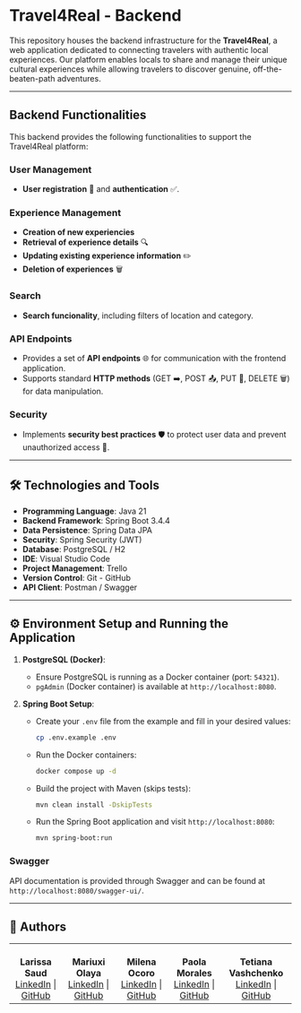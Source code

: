 # Travel4Real - Backend

This repository houses the backend infrastructure for the **Travel4Real**, a web application dedicated to connecting travelers with authentic local experiences. Our platform enables locals to share and manage their unique cultural experiences while allowing travelers to discover genuine, off-the-beaten-path adventures.

---

## Backend Functionalities

This backend provides the following functionalities to support the Travel4Real platform:

### User Management
* **User registration** 📝 and **authentication** ✅.

### Experience Management
* **Creation of new experiencies** 
* **Retrieval of experience details** 🔍
* **Updating existing experience information** ✏️
* **Deletion of experiences** 🗑️

### Search
* **Search funcionality**, including filters of location and category.

### API Endpoints
* Provides a set of **API endpoints** 🌐 for communication with the frontend application.
* Supports standard **HTTP methods** (GET ➡️, POST 📤, PUT 💾, DELETE 🗑️) for data manipulation.

### Security
* Implements **security best practices** 🛡️ to protect user data and prevent unauthorized access 🚫.

---

## 🛠️ Technologies and Tools

* **Programming Language**: Java 21
* **Backend Framework**: Spring Boot 3.4.4
* **Data Persistence**: Spring Data JPA
* **Security**: Spring Security (JWT)
* **Database**: PostgreSQL / H2
* **IDE**: Visual Studio Code
* **Project Management**: Trello
* **Version Control**: Git - GitHub
* **API Client**: Postman / Swagger

---

## ⚙️ Environment Setup and Running the Application

1.  **PostgreSQL (Docker)**:
    * Ensure PostgreSQL is running as a Docker container (port: `54321`).
    * `pgAdmin` (Docker container) is available at `http://localhost:8080`.

2.  **Spring Boot Setup**:
    * Create your `.env` file from the example and fill in your desired values:
        ```bash
        cp .env.example .env
        ```
    * Run the Docker containers:
        ```bash
        docker compose up -d
        ```
    * Build the project with Maven (skips tests):
        ```bash
        mvn clean install -DskipTests
        ```
    * Run the Spring Boot application and visit `http://localhost:8080`:
        ```bash
        mvn spring-boot:run
        ```

### Swagger
API documentation is provided through Swagger and can be found at `http://localhost:8080/swagger-ui/`.

---

## 👥 Authors


<table style="border-collapse: collapse; border: none;">
  <tr>
  <td align="center" style="border: none;">
      <br><b> Larissa Saud </b>
      <br>
      <a href="https://www.linkedin.com/in/larissasaud/">LinkedIn</a> |
      <a href="https://github.com/saudlari")">GitHub</a>
    </td>
    <td align="center" style="border: none;">
      <br><b> Mariuxi Olaya </b>
      <br>
      <a href="https://www.linkedin.com/in/molaya">LinkedIn</a> |
      <a href="https://github.com/catmaluci">GitHub</a>
    <td align="center" style="border: none;">
      <br><b>Milena Ocoro</b>
      <br>
      <a href="https://www.linkedin.com/in/mariabongoll">LinkedIn</a> |
      <a href="https://github.com/Femcom-Mari">GitHub</a>
    </td>
    <td align="center" style="border: none;">
      <br><b>Paola Morales</b>
      <br>
      <a href="https://www.linkedin.com/in/paola-morales-/"/>LinkedIn</a> |
      <a href="https://github.com/PaolaAMoralesP">GitHub</a>
    </td>    </td>
      <td align="center" style="border: none;">
      <br><b>Tetiana Vashchenko </b>
      <br>
      <a href="https://www.linkedin.com/in/priscilaguillen/">LinkedIn</a> |
      <a href="https://github.com/pgoliv-code">GitHub</a>
    </td>
  </tr>
</table>
